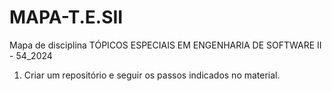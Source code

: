 # MAPA-T.E.SII
Mapa de disciplina TÓPICOS ESPECIAIS EM ENGENHARIA DE SOFTWARE II - 54_2024

1) Criar um repositório e seguir os passos indicados no material.
